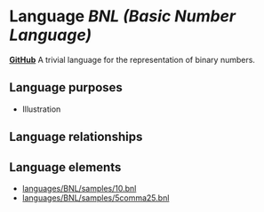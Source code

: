 # Language _BNL (Basic Number Language)_
**[GitHub](https://github.com/softlang/yas/blob/master/BNL)**
A trivial language for the representation of binary numbers.

## Language purposes
* Illustration

## Language relationships

## Language elements
* [languages/BNL/samples/10.bnl](../../languages/BNL/samples/10.bnl)
* [languages/BNL/samples/5comma25.bnl](../../languages/BNL/samples/5comma25.bnl)
